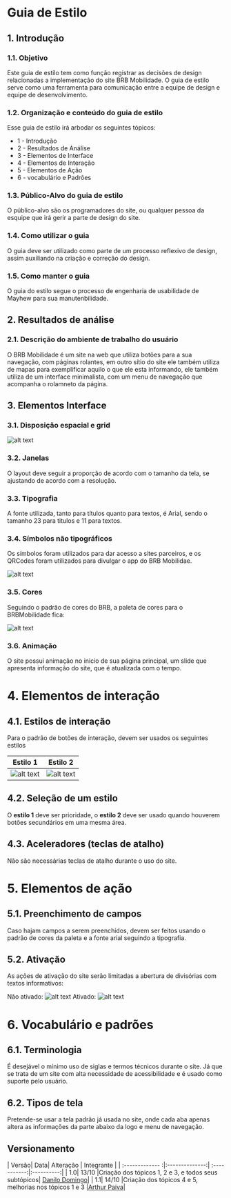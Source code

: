 # Guia de Estilo

## 1. Introdução

### 1.1. Objetivo

 Este guia de estilo tem como função registrar as decisões de design relacionadas a implementação do site BRB Mobilidade. O guia de estilo serve como uma ferramenta para comunicação entre a equipe de design e equipe de desenvolvimento.

### 1.2. Organização e conteúdo do guia de estilo

Esse guia de estilo irá arbodar os seguintes tópicos:

* 1 - Introdução
* 2 - Resultados de Análise
* 3 - Elementos de Interface
* 4 - Elementos de Interação
* 5 - Elementos de Ação
* 6 - vocabulário e Padrões

### 1.3. Público-Alvo do guia de estilo

O público-alvo são os programadores do site, ou qualquer pessoa da esquipe que irá gerir a parte de design do site.

### 1.4. Como utilizar o guia

O guia deve ser utilizado como parte de um processo reflexivo de design, assim auxiliando na criação e correção do design.

### 1.5. Como manter o guia

O guia do estilo segue o processo de engenharia de usabilidade de Mayhew para sua manutenbilidade.

## 2. Resultados de análise

### 2.1. Descrição do ambiente de trabalho do usuário

O BRB Mobilidade é um site na web que utiliza botões para a sua navegação, com páginas rolantes, em outro sítio do site ele também utiliza de mapas para exemplificar aquilo o que ele esta informando, ele também utiliza de um interface minimalista, com um menu de navegação que acompanha o rolamneto da página.

## 3. Elementos Interface

### 3.1. Disposição espacial e grid

![alt text](../images/disposicao_espacial_e_grid.png)

### 3.2. Janelas

O layout deve seguir a proporção de acordo com o tamanho da tela, se ajustando de acordo com a resolução.

### 3.3. Tipografia

A fonte utilizada, tanto para títulos quanto para textos, é Arial, sendo o tamanho 23 para titulos e 11 para textos.

### 3.4. Símbolos não tipográficos

Os símbolos foram utilizados para dar acesso a sites parceiros, e os QRCodes foram utilizados para divulgar o app do BRB Mobilidae.

![alt text](../images/naotipograficos.png)

### 3.5. Cores

Seguindo o padrão de cores do BRB, a paleta de cores para o BRBMobilidade fica:


![alt text](../images/paleta.jpeg)

### 3.6. Animação

O site possui animação no inicio de sua página principal, um slide que apresenta informação do site, que é atualizada com o tempo.

# 4. Elementos de interação
## 4.1. Estilos de interação 
Para o padrão de botões de interação, devem ser usados os seguintes estilos

 | Estilo 1| Estilo 2 |
 |:-------------:|:--------------: |
 | ![alt text](../images/botao.png) | ![alt text](../images/botao2.png)| 
 
## 4.2. Seleção de um estilo
O **estilo 1** deve ser prioridade, o **estilo 2** deve ser usado quando houverem botões secundários em uma mesma área.
## 4.3. Aceleradores (teclas de atalho)
Não são necessárias teclas de atalho durante o uso do site.
# 5. Elementos de ação
## 5.1. Preenchimento de campos
Caso hajam campos a serem preenchidos, devem ser feitos usando o padrão de cores da paleta e a fonte arial seguindo a tipografia.
## 5.2. Ativação
As ações de ativação do site serão limitadas a abertura de divisórias com textos informativos: 

Não ativado:
![alt text](../images/naoativado.png)
Ativado:
![alt text](../images/ativado.png)

# 6. Vocabulário e padrões
## 6.1. Terminologia
É desejável o mínimo uso de siglas e termos técnicos durante o site. Já que se trata de um site com alta necessidade de acessibilidade e é usado como suporte pelo usuário.

## 6.2. Tipos de tela

Pretende-se usar a tela padrão já usada no site, onde cada aba apenas altera as informações da parte abaixo da logo e menu de navegação.

## Versionamento
| Versão| Data| Alteração | Integrante |
| :------------- :|:--------------:| :-----------:|:----------:|
| 1.0| 13/10 |Criação dos tópicos 1, 2 e 3, e todos seus subtópicos| [Danilo Domingo](https://github.com/danilow200)|
| 1.1| 14/10 |Criação dos tópicos 4 e 5, melhorias nos tópicos 1 e 3 |[Arthur Paiva](https://github.com/arthurpaivat)|